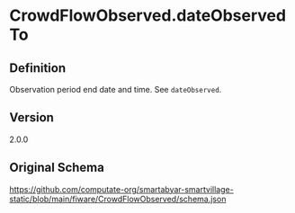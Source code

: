 # CrowdFlowObserved.dateObservedTo

## Definition
Observation period end date and time. See `dateObserved`.

## Version
2.0.0

## Original Schema
https://github.com/computate-org/smartabyar-smartvillage-static/blob/main/fiware/CrowdFlowObserved/schema.json
